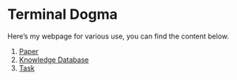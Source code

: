# Terminal Dogma

Here’s my webpage for various use, you can find the content below.

1. [Paper](./Paper)
2. [Knowledge Database](./Knowledge)
3. [Task](./Task)